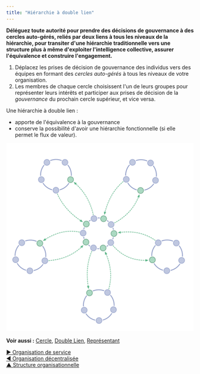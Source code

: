 ```yaml
---
title: "Hiérarchie à double lien"
---
```



<summary>
<strong>Déléguez toute autorité pour prendre des décisions de gouvernance à des cercles auto-gérés, reliés par deux liens à tous les niveaux de la hiérarchie, pour transiter d'une hiérarchie traditionnelle vers une structure plus à même d'exploiter l'intelligence collective, assurer l'équivalence et construire l'engagement.</strong>
</summary>

1. Déplacez les prises de décision de gouvernance des individus vers des équipes en formant des <dfn data-info="Cercle: Une équipe auto-gouvernée et semi-autonome de personnes équivalentes qui collaborent pour s&apos;occuper d&apos;un domaine.">cercles</dfn> <dfn data-info="Auto-gouvernance: Ensemble de personnes se gouvernant elles-mêmes selon les contraintes d&apos;un domaine.">auto-gérés</dfn> à tous les niveaux de votre organisation.
2. Les membres de chaque cercle choisissent l'un de leurs groupes pour représenter leurs intérêts et participer aux prises de décision de la <dfn data-info="Gouvernance: L&apos;acte de fixer des objectifs et de prendre et de modifier des décisions qui guident les gens pour les accomplir.">gouvernance</dfn> du prochain cercle supérieur, et vice versa.

Une hiérarchie à double lien :

- apporte de l'équivalence à la gouvernance
- conserve la possibilité d'avoir une hiérarchie fonctionnelle (si elle permet le flux de valeur).

![Une hiérarchie à double lien n'est pas une hiérarchie ordinaire](img/structural-patterns/double-linked-hierarchy.png)

**Voir aussi :** [Cercle](Circle.html), [Double Lien](Double-Linking.html), [Représentant](Representative.html)

[&#9654; Organisation de service](service-organization.html)<br/>[&#9664; Organisation décentralisée](peach-organization.html)<br/>[&#9650; Structure organisationnelle](organizational-structure.html)

